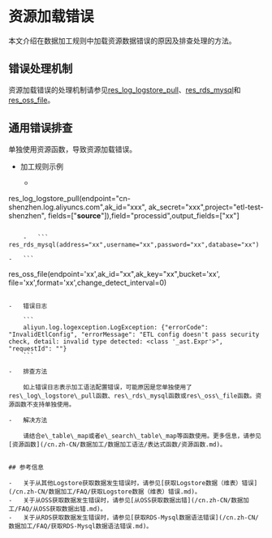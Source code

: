# 资源加载错误

本文介绍在数据加工规则中加载资源数据错误的原因及排查处理的方法。

## 错误处理机制

资源加载错误的处理机制请参见[res\_log\_logstore\_pull](/cn.zh-CN/数据加工/数据加工语法/表达式函数/资源函数.mdsection_b3c_kth_p0t)、[res\_rds\_mysql](/cn.zh-CN/数据加工/数据加工语法/表达式函数/资源函数.mdsection_49h_ufh_ptu)和[res\_oss\_file](/cn.zh-CN/数据加工/数据加工语法/表达式函数/资源函数.mdsection_mlb_osw_xzd)。

## 通用错误排查

单独使用资源函数，导致资源加载错误。

-   加工规则示例
    -   ```
res_log_logstore_pull(endpoint="cn-shenzhen.log.aliyuncs.com",ak_id="xxx",
        ak_secret="xxx",project="etl-test-shenzhen",
        fields=["__source__"]),field="processid",output_fields=["xx"]
```

    -   ```
res_rds_mysql(address="xx",username="xx",password="xx",database="xx")
```

    -   ```
res_oss_file(endpoint='xx',ak_id="xx",ak_key="xx",bucket='xx', file='xx',format='xx',change_detect_interval=0)
```

-   错误日志

    ```
    aliyun.log.logexception.LogException: {"errorCode": "InvalidEtlConfig", "errorMessage": "ETL config doesn't pass security check, detail: invalid type detected: <class '_ast.Expr'>", "requestId": ""}
    ```

-   排查方法

    如上错误日志表示加工语法配置错误，可能原因是您单独使用了res\_log\_logstore\_pull函数、res\_rds\_mysql函数或res\_oss\_file函数。资源函数不支持单独使用。

-   解决方法

    请结合e\_table\_map或者e\_search\_table\_map等函数使用。更多信息，请参见[资源函数](/cn.zh-CN/数据加工/数据加工语法/表达式函数/资源函数.md)。


## 参考信息

-   关于从其他Logstore获取数据发生错误时，请参见[获取Logstore数据（维表）错误](/cn.zh-CN/数据加工/FAQ/获取Logstore数据（维表）错误.md)。
-   关于从OSS获取数据发生错误时，请参见[从OSS获取数据出错](/cn.zh-CN/数据加工/FAQ/从OSS获取数据出错.md)。
-   关于从RDS获取数据发生错误时，请参见[获取RDS-Mysql数据语法错误](/cn.zh-CN/数据加工/FAQ/获取RDS-Mysql数据语法错误.md)。

